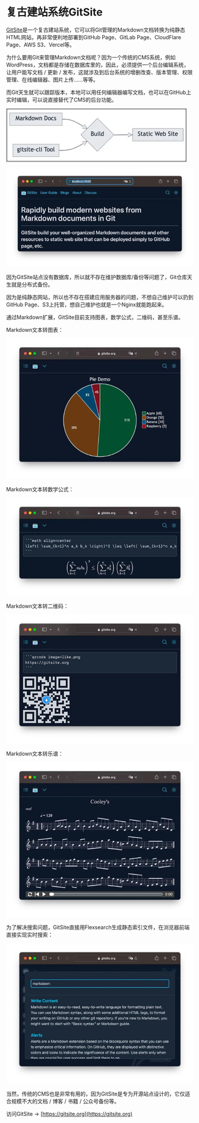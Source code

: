 # 复古建站系统GitSite

[GitSite](https://gitsite.org)是一个复古建站系统，它可以将Git管理的Markdown文档转换为纯静态HTML网站，再非常便利地部署到GitHub Page、GitLab Page、CloudFlare Page、AWS S3、Vercel等。

为什么要用Git来管理Markdown文档呢？因为一个传统的CMS系统，例如WordPress，文档都是存储在数据库里的，因此，必须提供一个后台编辑系统，让用户能写文档 / 更新 / 发布，这就涉及到后台系统的增删改查、版本管理、权限管理、在线编辑器、图片上传……等等。

而Git天生就可以跟踪版本，本地可以用任何编辑器编写文档，也可以在GitHub上实时编辑，可以说直接替代了CMS的后台功能。

![docs-to-site](gitsite.jpg)

![gitsite](home.jpg)

因为GitSite站点没有数据库，所以就不存在维护数据库/备份等问题了，Git仓库天生就是分布式备份。

因为是纯静态网站，所以也不存在搭建应用服务器的问题，不想自己维护可以扔到GitHub Page、S3上托管，想自己维护也就是一个Nginx就能跑起来。

通过Markdown扩展，GitSite目前支持图表，数学公式，二维码，甚至乐谱。

Markdown文本转图表：

![gitsite-chart](chart.jpg)

Markdown文本转数学公式：

![gitsite-math](math.jpg)

Markdown文本转二维码：

![gisite-qrcode](qrcode.jpg)

Markdown文本转乐谱：

![gitsite-sheet-music](music.jpg)

为了解决搜索问题，GitSite直接用Flexsearch生成静态索引文件，在浏览器前端直接实现实时搜索：

![gitsite-search](search.jpg)

当然，传统的CMS也是非常有用的，因为GitSite是专为开源站点设计的，它仅适合规模不大的文档 / 博客 / 书籍 / 公众号备份等。

访问GitSite → [https://gitsite.org](https://gitsite.org)
